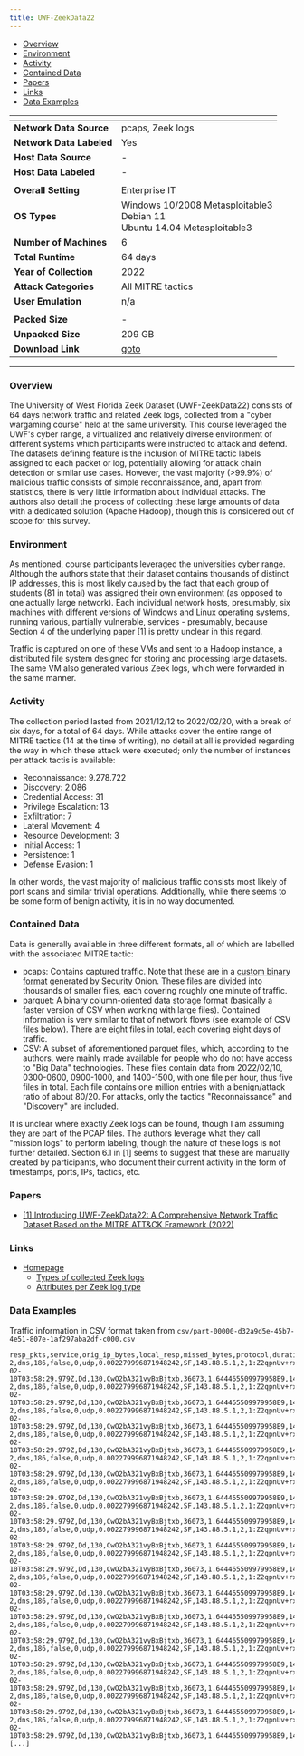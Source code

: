 ```yaml
---
title: UWF-ZeekData22
---
```


- [Overview](#overview)
- [Environment](#environment)
- [Activity](#activity)
- [Contained Data](#contained-data)
- [Papers](#papers)
- [Links](#links)
- [Data Examples](#data-examples)

| <!-- -->                 | <!-- -->                                                                       |
|--------------------------|--------------------------------------------------------------------------------|
| **Network Data Source**  | pcaps, Zeek logs                                                               |
| **Network Data Labeled** | Yes                                                                            |
| **Host Data Source**     | -                                                                              |
| **Host Data Labeled**    | -                                                                              |
|                          |                                                                                |
| **Overall Setting**      | Enterprise IT                                                                  |
| **OS Types**             | Windows 10/2008 Metasploitable3<br/>Debian 11<br/>Ubuntu 14.04 Metasploitable3 |
| **Number of Machines**   | 6                                                                              |
| **Total Runtime**        | 64 days                                                                        |
| **Year of Collection**   | 2022                                                                           |
| **Attack Categories**    | All MITRE tactics                                                              |
| **User Emulation**       | n/a                                                                            |
|                          |                                                                                |
| **Packed Size**          | -                                                                              |
| **Unpacked Size**        | 209 GB                                                                         |
| **Download Link**        | [goto](https://datasets.uwf.edu/data/UWF-ZeekData22/)                          |

***

### Overview
The University of West Florida Zeek Dataset (UWF-ZeekData22) consists of 64 days network traffic and related Zeek logs, collected from a "cyber wargaming course" held at the same university.
This course leveraged the UWF's cyber range, a virtualized and relatively diverse environment of different systems which participants were instructed to attack and defend.
The datasets defining feature is the inclusion of MITRE tactic labels assigned to each packet or log, potentially allowing for attack chain detection or similar use cases.
However, the vast majority (>99.9%) of malicious traffic consists of simple reconnaissance, and, apart from statistics, there is very little information about individual attacks.
The authors also detail the process of collecting these large amounts of data with a dedicated solution (Apache Hadoop), though this is considered out of scope for this survey.

### Environment
As mentioned, course participants leveraged the universities cyber range.
Although the authors state that their dataset contains thousands of distinct IP addresses, this is most likely caused by the fact that each group of students (81 in total) was assigned their own environment (as opposed to one actually large network).
Each individual network hosts, presumably, six machines with different versions of Windows and Linux operating systems, running various, partially vulnerable, services - presumably, because Section 4 of the underlying paper [1] is pretty unclear in this regard.

Traffic is captured on one of these VMs and sent to a Hadoop instance, a distributed file system designed for storing and processing large datasets.
The same VM also generated various Zeek logs, which were forwarded in the same manner.

### Activity
The collection period lasted from 2021/12/12 to 2022/02/20, with a break of six days, for a total of 64 days.
While attacks cover the entire range of MITRE tactics (14 at the time of writing), no detail at all is provided regarding the way in which these attack were executed;
only the number of instances per attack tactis is available:
- Reconnaissance: 9.278.722
- Discovery: 2.086
- Credential Access: 31
- Privilege Escalation: 13
- Exfiltration: 7
- Lateral Movement: 4
- Resource Development: 3
- Initial Access: 1
- Persistence: 1
- Defense Evasion: 1

In other words, the vast majority of malicious traffic consists most likely of port scans and similar trivial operations.
Additionally, while there seems to be some form of benign activity, it is in no way documented.

### Contained Data
Data is generally available in three different formats, all of which are labelled with the associated MITRE tactic:
- pcaps: Contains captured traffic.
Note that these are in a [custom binary format](https://docs.securityonion.net/en/latest/stenographer.html) generated by Security Onion.
These files are divided into thousands of smaller files, each covering roughly one minute of traffic.
- parquet: A binary column-oriented data storage format (basically a faster version of CSV when working with large files).
Contained information is very similar to that of network flows (see example of CSV files below).
There are eight files in total, each covering eight days of traffic.
- CSV: A subset of aforementioned parquet files, which, according to the authors, were mainly made available for people who do not have access to "Big Data" technologies.
These files contain data from 2022/02/10, 0300-0600, 0900-1000, and 1400-1500, with one file per hour, thus five files in total.
Each file contains one million entries with a benign/attack ratio of about 80/20.
For attacks, only the tactics "Reconnaissance" and "Discovery" are included.

It is unclear where exactly Zeek logs can be found, though I am assuming they are part of the PCAP files.
The authors leverage what they call "mission logs" to perform labeling, though the nature of these logs is not further detailed.
Section 6.1 in [1] seems to suggest that these are manually created by participants, who document their current activity in the form of timestamps, ports, IPs, tactics, etc.

### Papers
- [[1] Introducing UWF-ZeekData22: A Comprehensive Network Traffic Dataset Based on the MITRE ATT&CK Framework (2022)](https://doi.org/10.3390/data8010018)

### Links
- [Homepage](https://datasets.uwf.edu/)
  - [Types of collected Zeek logs](https://datasets.uwf.edu/tables/table1.html)
  - [Attributes per Zeek log type](https://datasets.uwf.edu/tables/table2.html)

### Data Examples
Traffic information in CSV format taken from `csv/part-00000-d32a9d5e-45b7-4e51-807e-1af297aba2df-c000.csv`

<!--  {% raw %} -->
```
resp_pkts,service,orig_ip_bytes,local_resp,missed_bytes,protocol,duration,conn_state,dest_ip,orig_pkts,community_id,resp_ip_bytes,dest_port,orig_bytes,local_orig,datetime,history,resp_bytes,uid,src_port,ts,src_ip,mitre_attack_tactics
2,dns,186,false,0,udp,0.002279996871948242,SF,143.88.5.1,2,1:Z2qpnUv+rxq4N1rn7Go962U/gi8=,186,53,130,false,2022-02-10T03:58:29.979Z,Dd,130,CwO2bA321vyBxBjtxb,36073,1.644465509979958E9,143.88.5.12,Reconnaissance
2,dns,186,false,0,udp,0.002279996871948242,SF,143.88.5.1,2,1:Z2qpnUv+rxq4N1rn7Go962U/gi8=,186,53,130,false,2022-02-10T03:58:29.979Z,Dd,130,CwO2bA321vyBxBjtxb,36073,1.644465509979958E9,143.88.5.12,Reconnaissance
2,dns,186,false,0,udp,0.002279996871948242,SF,143.88.5.1,2,1:Z2qpnUv+rxq4N1rn7Go962U/gi8=,186,53,130,false,2022-02-10T03:58:29.979Z,Dd,130,CwO2bA321vyBxBjtxb,36073,1.644465509979958E9,143.88.5.12,Reconnaissance
2,dns,186,false,0,udp,0.002279996871948242,SF,143.88.5.1,2,1:Z2qpnUv+rxq4N1rn7Go962U/gi8=,186,53,130,false,2022-02-10T03:58:29.979Z,Dd,130,CwO2bA321vyBxBjtxb,36073,1.644465509979958E9,143.88.5.12,Reconnaissance
2,dns,186,false,0,udp,0.002279996871948242,SF,143.88.5.1,2,1:Z2qpnUv+rxq4N1rn7Go962U/gi8=,186,53,130,false,2022-02-10T03:58:29.979Z,Dd,130,CwO2bA321vyBxBjtxb,36073,1.644465509979958E9,143.88.5.12,Reconnaissance
2,dns,186,false,0,udp,0.002279996871948242,SF,143.88.5.1,2,1:Z2qpnUv+rxq4N1rn7Go962U/gi8=,186,53,130,false,2022-02-10T03:58:29.979Z,Dd,130,CwO2bA321vyBxBjtxb,36073,1.644465509979958E9,143.88.5.12,Reconnaissance
2,dns,186,false,0,udp,0.002279996871948242,SF,143.88.5.1,2,1:Z2qpnUv+rxq4N1rn7Go962U/gi8=,186,53,130,false,2022-02-10T03:58:29.979Z,Dd,130,CwO2bA321vyBxBjtxb,36073,1.644465509979958E9,143.88.5.12,Reconnaissance
2,dns,186,false,0,udp,0.002279996871948242,SF,143.88.5.1,2,1:Z2qpnUv+rxq4N1rn7Go962U/gi8=,186,53,130,false,2022-02-10T03:58:29.979Z,Dd,130,CwO2bA321vyBxBjtxb,36073,1.644465509979958E9,143.88.5.12,Reconnaissance
2,dns,186,false,0,udp,0.002279996871948242,SF,143.88.5.1,2,1:Z2qpnUv+rxq4N1rn7Go962U/gi8=,186,53,130,false,2022-02-10T03:58:29.979Z,Dd,130,CwO2bA321vyBxBjtxb,36073,1.644465509979958E9,143.88.5.12,Reconnaissance
2,dns,186,false,0,udp,0.002279996871948242,SF,143.88.5.1,2,1:Z2qpnUv+rxq4N1rn7Go962U/gi8=,186,53,130,false,2022-02-10T03:58:29.979Z,Dd,130,CwO2bA321vyBxBjtxb,36073,1.644465509979958E9,143.88.5.12,Reconnaissance
2,dns,186,false,0,udp,0.002279996871948242,SF,143.88.5.1,2,1:Z2qpnUv+rxq4N1rn7Go962U/gi8=,186,53,130,false,2022-02-10T03:58:29.979Z,Dd,130,CwO2bA321vyBxBjtxb,36073,1.644465509979958E9,143.88.5.12,Reconnaissance
2,dns,186,false,0,udp,0.002279996871948242,SF,143.88.5.1,2,1:Z2qpnUv+rxq4N1rn7Go962U/gi8=,186,53,130,false,2022-02-10T03:58:29.979Z,Dd,130,CwO2bA321vyBxBjtxb,36073,1.644465509979958E9,143.88.5.12,Reconnaissance
2,dns,186,false,0,udp,0.002279996871948242,SF,143.88.5.1,2,1:Z2qpnUv+rxq4N1rn7Go962U/gi8=,186,53,130,false,2022-02-10T03:58:29.979Z,Dd,130,CwO2bA321vyBxBjtxb,36073,1.644465509979958E9,143.88.5.12,Reconnaissance
2,dns,186,false,0,udp,0.002279996871948242,SF,143.88.5.1,2,1:Z2qpnUv+rxq4N1rn7Go962U/gi8=,186,53,130,false,2022-02-10T03:58:29.979Z,Dd,130,CwO2bA321vyBxBjtxb,36073,1.644465509979958E9,143.88.5.12,Reconnaissance
2,dns,186,false,0,udp,0.002279996871948242,SF,143.88.5.1,2,1:Z2qpnUv+rxq4N1rn7Go962U/gi8=,186,53,130,false,2022-02-10T03:58:29.979Z,Dd,130,CwO2bA321vyBxBjtxb,36073,1.644465509979958E9,143.88.5.12,Reconnaissance
2,dns,186,false,0,udp,0.002279996871948242,SF,143.88.5.1,2,1:Z2qpnUv+rxq4N1rn7Go962U/gi8=,186,53,130,false,2022-02-10T03:58:29.979Z,Dd,130,CwO2bA321vyBxBjtxb,36073,1.644465509979958E9,143.88.5.12,Reconnaissance
[...]
```
<!--  {% endraw %} -->